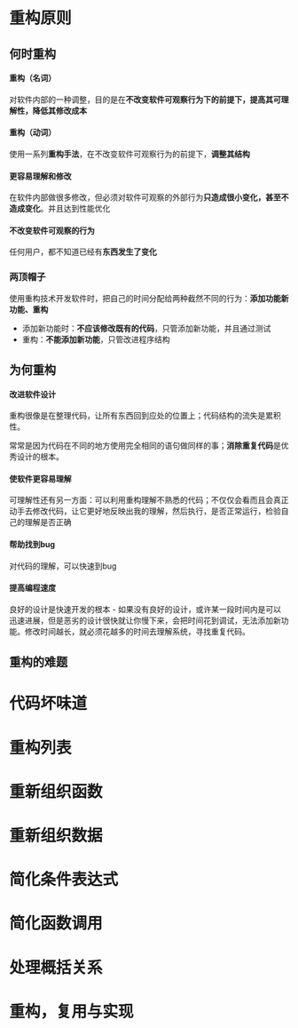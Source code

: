 # 重构原则

## 何时重构

#### 重构（名词）

对软件内部的一种调整，目的是在**不改变软件可观察行为下的前提下，提高其可理解性，降低其修改成本**

#### 重构（动词）

使用一系列**重构手法**，在不改变软件可观察行为的前提下，**调整其结构**

#### 更容易理解和修改

在软件内部做很多修改，但必须对软件可观察的外部行为**只造成很小变化，甚至不造成变化**。并且达到性能优化

#### 不改变软件可观察的行为

任何用户，都不知道已经有**东西发生了变化**

### 两顶帽子

使用重构技术开发软件时，把自己的时间分配给两种截然不同的行为：**添加功能新功能、重构**

- 添加新功能时：**不应该修改既有的代码**，只管添加新功能，并且通过测试
- 重构：**不能添加新功能**，只管改进程序结构

## 为何重构

#### 改进软件设计

重构很像是在整理代码，让所有东西回到应处的位置上；代码结构的流失是累积性。

常常是因为代码在不同的地方使用完全相同的语句做同样的事；**消除重复代码**是优秀设计的根本。

#### 使软件更容易理解

可理解性还有另一方面：可以利用重构理解不熟悉的代码；不仅仅会看而且会真正动手去修改代码，让它更好地反映出我的理解，然后执行，是否正常运行，检验自己的理解是否正确

#### 帮助找到bug

对代码的理解，可以快速到bug

#### 提高编程速度

良好的设计是快速开发的根本 - 如果没有良好的设计，或许某一段时间内是可以迅速进展，但是恶劣的设计很快就让你慢下来，会把时间花到调试，无法添加新功能。修改时间越长，就必须花越多的时间去理解系统，寻找重复代码。

## 重构的难题

# 代码坏味道

# 重构列表

# 重新组织函数

# 重新组织数据

# 简化条件表达式

# 简化函数调用

# 处理概括关系

# 重构，复用与实现



